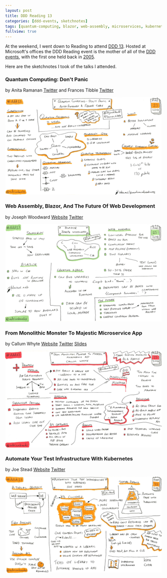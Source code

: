 ```yaml
---
layout: post
title: DDD Reading 13
categories: [ddd-events, sketchnotes]
tags: [quantum-computing, blazor, web-assembly, microservices, kubernetes, automation]
fullview: true
---
```


At the weekend, I went down to Reading to attend [DDD 13](https://www.developerdeveloperdeveloper.com). Hosted at Microsoft's offices the DDD Reading event is the mother of all of the [DDD events](ddd.html), with the first one held back in [2005](ddd-grouped.html#ddd-reading--).

Here are the sketchnotes I took of the talks I attended.

### Quantum Computing: Don't Panic
by Anita Ramanan
<i class="fa fa-twitter fa-lg"></i> [Twitter](https://twitter.com/whywontitbuild)
and Frances Tibble
<i class="fa fa-twitter fa-lg"></i> [Twitter](https://twitter.com/frances_tibble)

[![Quantum Computing: Don't Panic by Anita Ramanan and Frances Tibble][1]][1]

### Web Assembly, Blazor, And The Future Of Web Development
by Joseph Woodward
<i class="fa fa-globe fa-lg"></i> [Website](http://josephwoodward.co.uk)
<i class="fa fa-twitter fa-lg"></i> [Twitter](https://twitter.com/joe_mighty)

[![Web Assembly, Blazor, And The Future Of Web Development by Joseph Woodward][2]][2]

### From Monolithic Monster To Majestic Microservice App
by Callum Whyte
<i class="fa fa-globe fa-lg"></i> [Website](http://callumwhyte.com)
<i class="fa fa-twitter fa-lg"></i> [Twitter](https://twitter.com/callumbwhyte)
<i class="fa fa-slideshare fa-lg"></i> [Slides](https://docs.google.com/presentation/d/1yljbuxuKmrmVu1E-keyMi8IWEsO37iqb4tW7p7SVpFI/edit)

[![From Monolithic Monster To Majestic Microservice App by Callum Whyte][3]][3]

### Automate Your Test Infrastructure With Kubernetes
by Joe Stead
<i class="fa fa-globe fa-lg"></i> [Website](https://joestead.codes)
<i class="fa fa-twitter fa-lg"></i> [Twitter](https://twitter.com/Joe_Stead)

[![Automate Your Test Infrastructure With Kubernetes by Joe Stead][4]][4]

  [1]: /assets/media/images/2018/06/quantum-computing-dont-panic-anita-ramanan-frances-tibble.jpg#img-sketchnote
  [2]: /assets/media/images/2018/06/web-assembly-blazor-and-the-future-of-web-development-joseph-woodward.jpg#img-sketchnote
  [3]: /assets/media/images/2018/06/from-monolithic-monster-to-majestic-microservice-app-callum-whyte.jpg#img-sketchnote
  [4]: /assets/media/images/2018/06/automate-your-test-infrastructure-with-kubernetes-joe-stead.jpg#img-sketchnote
  